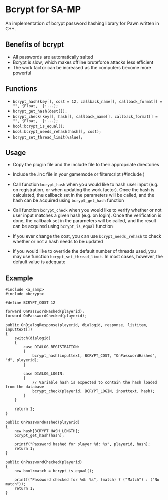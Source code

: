 # Bcrypt for SA-MP

An implementation of bcrypt password hashing library for Pawn written in C++.

## Benefits of bcrypt

* All passwords are automatically salted
* Bcrypt is slow, which makes offline bruteforce attacks less efficient
* The work factor can be increased as the computers become more powerful

## Functions
* `bcrypt_hash(key[], cost = 12, callback_name[], callback_format[] = "", {Float, _}:...);`
* `bcrypt_get_hash(dest[]);`
* `bcrypt_check(key[], hash[], callback_name[], callback_format[] = "", {Float, _}:...);`
* `bool:bcrypt_is_equal();`
* `bool:bcrypt_needs_rehash(hash[], cost);`
* `bcrypt_set_thread_limit(value);`

## Usage

* Copy the plugin file and the include file to their appropriate directories

* Include the .inc file in your gamemode or filterscript (#include <bcrypt>)

* Call function `bcrypt_hash` when you would like to hash user input (e.g. on registration, or when updating the work factor). Once the hash is calculated, the callback set in the parameters will be called, and the hash can be acquired using `bcrypt_get_hash` function

* Call function `bcrypt_check` when you would like to verify whether or not user input matches a given hash (e.g. on login). Once the verification is done, the callback set in the parameters will be called, and the result can be acquired using `bcrypt_is_equal` function

* If you ever change the cost, you can use `bcrypt_needs_rehash` to check whether or not a hash needs to be updated

* If you would like to override the default number of threads used, you may use function `bcrypt_set_thread_limit`. In most cases, however, the default value is adequate

## Example
```
#include <a_samp>
#include <bcrypt>

#define BCRYPT_COST 12

forward OnPasswordHashed(playerid);
forward OnPasswordChecked(playerid);
 
public OnDialogResponse(playerid, dialogid, response, listitem, inputtext[])
{
    switch(dialogid)
    {
        case DIALOG_REGISTRATION:
        {
			bcrypt_hash(inputtext, BCRYPT_COST, "OnPasswordHashed", "d", playerid);
        }

        case DIALOG_LOGIN:
        {
            // Variable hash is expected to contain the hash loaded from the database
            bcrypt_check(playerid, BCRYPT_LOGIN, inputtext, hash);
        }
    }

    return 1;
}

public OnPasswordHashed(playerid)
{
	new hash[BCRYPT_HASH_LENGTH];
	bcrypt_get_hash(hash);
	
	printf("Password hashed for player %d: %s", playerid, hash);
	return 1;
}

public OnPasswordChecked(playerid)
{
	new bool:match = bcrypt_is_equal();
	
	printf("Password checked for %d: %s", (match) ? ("Match") : ("No match"));
	return 1;
}
```
